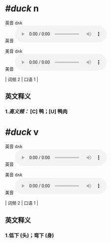 # ***\#duck*** n
英音 dʌk  
英音
<audio src="./media/duck-B.aac" controls="controls"></audio>

美音 dʌk  
美音
<audio src="./media/duck.aac" controls="controls"></audio>



| 词频 2 | 口语 1 |  

英文释义
---
### 1.*高义频：* **[C] 鸭；[U] 鸭肉**  


# ***\#duck*** v
英音 dʌk  
英音
<audio src="./media/duck-B.aac" controls="controls"></audio>

美音 dʌk  
美音
<audio src="./media/duck.aac" controls="controls"></audio>



| 词频 2 | 口语 1 |  

英文释义
---
### 1.**低下 (头)；弯下 (身)**  


